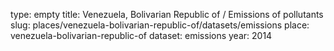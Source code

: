 type: empty
title: Venezuela, Bolivarian Republic of / Emissions of pollutants
slug: places/venezuela-bolivarian-republic-of/datasets/emissions
place: venezuela-bolivarian-republic-of
dataset: emissions
year: 2014
